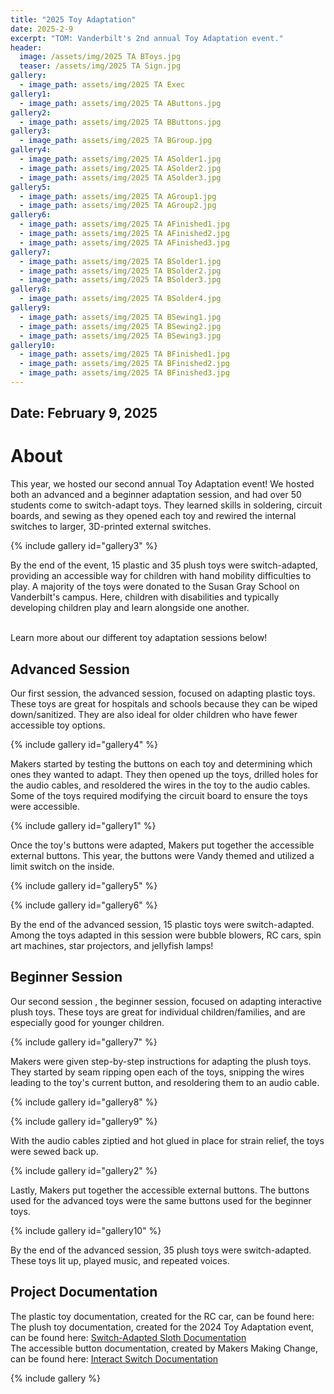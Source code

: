 ```yaml
---
title: "2025 Toy Adaptation"
date: 2025-2-9
excerpt: "TOM: Vanderbilt's 2nd annual Toy Adaptation event."
header:
  image: /assets/img/2025 TA BToys.jpg
  teaser: /assets/img/2025 TA Sign.jpg
gallery:
  - image_path: assets/img/2025 TA Exec
gallery1:
  - image_path: assets/img/2025 TA AButtons.jpg
gallery2:
  - image_path: assets/img/2025 TA BButtons.jpg
gallery3:
  - image_path: assets/img/2025 TA BGroup.jpg
gallery4:
  - image_path: assets/img/2025 TA ASolder1.jpg
  - image_path: assets/img/2025 TA ASolder2.jpg
  - image_path: assets/img/2025 TA ASolder3.jpg
gallery5:
  - image_path: assets/img/2025 TA AGroup1.jpg
  - image_path: assets/img/2025 TA AGroup2.jpg
gallery6:
  - image_path: assets/img/2025 TA AFinished1.jpg
  - image_path: assets/img/2025 TA AFinished2.jpg
  - image_path: assets/img/2025 TA AFinished3.jpg
gallery7:
  - image_path: assets/img/2025 TA BSolder1.jpg
  - image_path: assets/img/2025 TA BSolder2.jpg
  - image_path: assets/img/2025 TA BSolder3.jpg
gallery8:
  - image_path: assets/img/2025 TA BSolder4.jpg
gallery9:
  - image_path: assets/img/2025 TA BSewing1.jpg
  - image_path: assets/img/2025 TA BSewing2.jpg
  - image_path: assets/img/2025 TA BSewing3.jpg
gallery10:
  - image_path: assets/img/2025 TA BFinished1.jpg
  - image_path: assets/img/2025 TA BFinished2.jpg
  - image_path: assets/img/2025 TA BFinished3.jpg
---
```


## Date: February 9, 2025<br>

# About

This year, we hosted our second annual Toy Adaptation event! We hosted both an advanced and a beginner adaptation session, and had over 50 students come to switch-adapt toys. They learned skills in soldering, circuit boards, and sewing as they opened each toy and rewired the internal switches to larger, 3D-printed external switches.

{% include gallery id="gallery3" %}

By the end of the event, 15 plastic and 35 plush toys were switch-adapted, providing an accessible way for children with hand mobility difficulties to play. A majority of the toys were donated to the Susan Gray School on Vanderbilt's campus. Here, children with disabilities and typically developing children play and learn alongside one another.<br><br>

Learn more about our different toy adaptation sessions below!


## Advanced Session

Our first session, the advanced session, focused on adapting plastic toys. These toys are great for hospitals and schools because they can be wiped down/sanitized. They are also ideal for older children who have fewer accessible toy options.

{% include gallery id="gallery4" %}

Makers started by testing the buttons on each toy and determining which ones they wanted to adapt. They then opened up the toys, drilled holes for the audio cables, and resoldered the wires in the toy to the audio cables. Some of the toys required modifying the circuit board to ensure the toys were accessible.

{% include gallery id="gallery1" %}

Once the toy's buttons were adapted, Makers put together the accessible external buttons. This year, the buttons were Vandy themed and utilized a limit switch on the inside.

{% include gallery id="gallery5" %}

{% include gallery id="gallery6" %}

By the end of the advanced session, 15 plastic toys were switch-adapted. Among the toys adapted in this session were bubble blowers, RC cars, spin art machines, star projectors, and jellyfish lamps!


## Beginner Session

Our second session , the beginner session, focused on adapting interactive plush toys. These toys are great for individual children/families, and are especially good for younger children.

{% include gallery id="gallery7" %}

Makers were given step-by-step instructions for adapting the plush toys. They started by seam ripping open each of the toys, snipping the wires leading to the toy's current button, and resoldering them to an audio cable.

{% include gallery id="gallery8" %}

{% include gallery id="gallery9" %}

With the audio cables ziptied and hot glued in place for strain relief, the toys were sewed back up.

{% include gallery id="gallery2" %}

Lastly, Makers put together the accessible external buttons. The buttons used for the advanced toys were the same buttons used for the beginner toys. 

{% include gallery id="gallery10" %}

By the end of the advanced session, 35 plush toys were switch-adapted. These toys lit up, played music, and repeated voices. 

## Project Documentation

The plastic toy documentation, created for the RC car, can be found here: []()<br>
The plush toy documentation, created for the 2024 Toy Adaptation event, can be found here: [Switch-Adapted Sloth Documentation](https://tomglobal.org/project?id=65c53714f89bc4648f7d7c38)<br>
The accessible button documentation, created by Makers Making Change, can be found here: [Interact Switch Documentation](https://www.makersmakingchange.com/s/product/interact-switch/01tJR000000698vYAA)

{% include gallery %}

